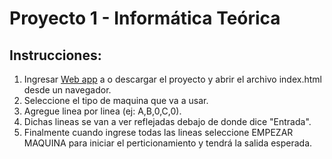 # Proyecto 1 - Informática Teórica

## Instrucciones:

1. Ingresar [Web app](https://felipegarcial.github.io/p1_infoteorica/) a o descargar el proyecto y abrir el archivo index.html desde un navegador.
2. Seleccione el tipo de maquina que va a usar.
3. Agregue linea por linea (ej: A,B,0,C,0).
4. Dichas lineas se van a ver reflejadas debajo de donde dice "Entrada".
5. Finalmente cuando ingrese todas las lineas seleccione EMPEZAR MAQUINA para iniciar el perticionamiento y tendrá la salida esperada.
